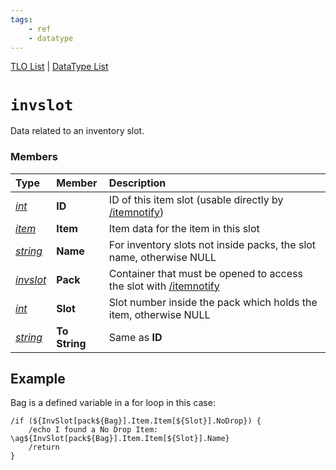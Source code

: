 ```yaml
---
tags:
    - ref
    - datatype
---
```

[TLO List](../top-level-objects/tlo-list.md) | [DataType List](../data-types/datatype-list.md)
# `invslot`

Data related to an inventory slot.

### Members

| **Type** | **Member** | **Description** |
| :--- | :--- | :--- |
| [_int_](datatype-int.md) | **ID** | ID of this item slot (usable directly by [/itemnotify](../../reference/commands/itemnotify.md)) |
| [_item_](datatype-item.md) | **Item** | Item data for the item in this slot |
| [_string_](datatype-string.md) | **Name** | For inventory slots not inside packs, the slot name, otherwise NULL |
| [_invslot_](datatype-invslot.md) | **Pack** | Container that must be opened to access the slot with [/itemnotify](../../reference/commands/itemnotify.md) |
| [_int_](datatype-int.md) | **Slot** | Slot number inside the pack which holds the item, otherwise NULL |
| [_string_](datatype-string.md) | **To String** | Same as **ID** |

## Example

Bag is a defined variable in a for loop in this case:

```text
/if (${InvSlot[pack${Bag}].Item.Item[${Slot}].NoDrop}) {
    /echo I found a No Drop Item: \ag${InvSlot[pack${Bag}].Item.Item[${Slot}].Name}
    /return
}
```

